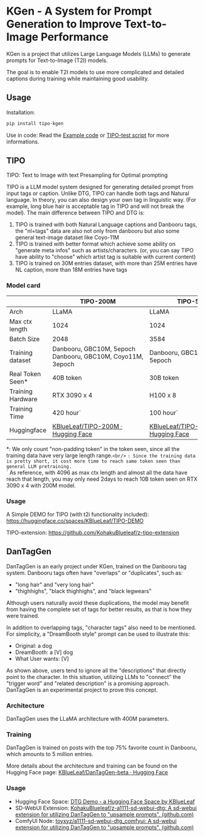 # KGen - A System for Prompt Generation to Improve Text-to-Image Performance

KGen is a project that utilizes Large Language Models (LLMs) to generate prompts for Text-to-Image (T2I) models.

The goal is to enable T2I models to use more complicated and detailed captions during training while maintaining good usability.

## Usage

Installation:

```bash
pip install tipo-kgen
```

Use in code:
Read the [Example code](scripts/example.py) or [TIPO-test script](scripts/tipo-test.py) for more informations.

## TIPO

TIPO: Text to Image with text Presampling for Optimal prompting

TIPO is a LLM model system designed for generating detailed prompt from input tags or caption. Unlike DTG, TIPO can handle both tags and Natural language. In theory, you can also design your own tag in linguistic way. (For example, long blue hair is acceptable tag in TIPO and will not break the model).
The main difference between TIPO and DTG is:

1. TIPO is trained with both Natural Language captions and Danbooru tags, the "nl+tags" data are also not only from danbooru but also some general text-image dataset like Coyo-11M
2. TIPO is trained with better format which achieve some ability on "generate meta infos" such as artists/characters. (or, you can say TIPO have ability to "choose" which artist tag is suitable with current content)
3. TIPO is trained on 30M entries dataset, with more than 25M entries have NL caption, more than 18M entries have tags

### Model card

|                   | TIPO-200M                                                                      | TIPO-500M                                                                      |
| ----------------- | ------------------------------------------------------------------------------ | ------------------------------------------------------------------------------ |
| Arch              | LLaMA                                                                          | LLaMA                                                                          |
| Max ctx length    | 1024                                                                           | 1024                                                                           |
| Batch Size        | 2048                                                                           | 3584                                                                           |
| Training dataset  | Danbooru, GBC10M, 5epoch<br />Danbooru, GBC10M, Coyo11M, 3epoch              | Danbooru, GBC10M, Coyo11M, 5epoch                                            |
| Real Token Seen*  | 40B token                                                                      | 30B token                                                                      |
| Training Hardware | RTX 3090 x 4                                                                   | H100 x 8                                                                       |
| Training Time     | 420 hour`                                                                      | 100 hour`                                                                      |
| Huggingface       | [KBlueLeaf/TIPO-200M · Hugging Face](https://huggingface.co/KBlueLeaf/TIPO-200M) | [KBlueLeaf/TIPO-500M · Hugging Face](https://huggingface.co/KBlueLeaf/TIPO-500M) |

*: We only count "non-padding token" in the token seen, since all the training data have very large length range.`<br/>`
`: Since the training data is pretty short, it cost more time to reach same token seen than general LLM pretraining.`<br/>`
As reference, with 4096 as max ctx length and almost all the data have reach that length, you may only need 2days to reach 10B token seen on RTX 3090 x 4 with 200M model.

### Usage

A Simple DEMO for TIPO (with t2i functionality included):
https://huggingface.co/spaces/KBlueLeaf/TIPO-DEMO

TIPO-extension: https://github.com/KohakuBlueleaf/z-tipo-extension

## DanTagGen

DanTagGen is an early project under KGen, trained on the Danbooru tag system. Danbooru tags often have "overlaps" or "duplicates", such as:

- "long hair" and "very long hair"
- "thighhighs", "black thighhighs", and "black legwears"

Although users naturally avoid these duplications, the model may benefit from having the complete set of tags for better results, as that is how they were trained.

In addition to overlapping tags, "character tags" also need to be mentioned. For simplicity, a "DreamBooth style" prompt can be used to illustrate this:

- Original: a dog
- DreamBooth: a \[V\] dog
- What User wants: \[V\]

As shown above, users tend to ignore all the "descriptions" that directly point to the character. In this situation, utilizing LLMs to "connect" the "trigger word" and "related description" is a promising approach. DanTagGen is an experimental project to prove this concept.

### Architecture

DanTagGen uses the LLaMA architecture with 400M parameters.

### Training

DanTagGen is trained on posts with the top 75% favorite count in Danbooru, which amounts to 5 million entries.

More details about the architecture and training can be found on the Hugging Face page: [KBlueLeaf/DanTagGen-beta · Hugging Face](https://huggingface.co/KBlueLeaf/DanTagGen-beta)

### Usage

* Hugging Face Space: [DTG Demo - a Hugging Face Space by KBlueLeaf](https://huggingface.co/spaces/KBlueLeaf/DTG-demo)
* SD-WebUI Extension: [KohakuBlueleaf/z-a1111-sd-webui-dtg: A sd-webui extension for utilizing DanTagGen to &#34;upsample prompts&#34;. (github.com)](https://github.com/KohakuBlueleaf/z-a1111-sd-webui-dtg)
* ComfyUI Node: [toyxyz/a1111-sd-webui-dtg_comfyui: A sd-webui extension for utilizing DanTagGen to &#34;upsample prompts&#34;. (github.com)](https://github.com/toyxyz/a1111-sd-webui-dtg_comfyui)
